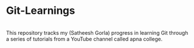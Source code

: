 # Git-Learnings
<br>
This repository tracks my (Satheesh Gorla) progress in learning Git through a series of tutorials from a YouTube channel called apna college.
